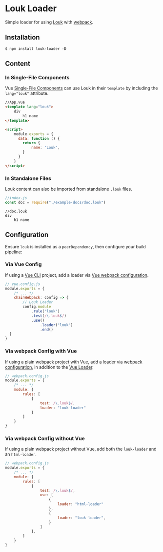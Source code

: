 # Louk Loader
Simple loader for using [Louk](https://github.com/agorischek/louk) with [webpack](https://webpack.js.org).

## Installation
```
$ npm install louk-loader -D
```

## Content

### In Single-File Components
Vue [Single-File Components](https://vuejs.org/v2/guide/single-file-components.html) can use Louk in their `template` by including the `lang="louk"` attribute.
```html
//App.vue
<template lang="louk">
    div
        h1 name
</template>

<script>
    module.exports = {
      data: function () {
        return {
            name: "Louk",
        }
      }
    }
</script>
```

### In Standalone Files
Louk content can also be imported from standalone `.louk` files.
```js
//index.js
const doc = require("./example-docs/doc.louk")
```
```
//doc.louk
div
    h1 name
```

## Configuration
Ensure `louk` is installed as a `peerDependency`, then configure your build pipeline:

### Via Vue Config
If using a [Vue CLI](https://cli.vuejs.org/) project, add a loader via [Vue webpack configuration](https://cli.vuejs.org/guide/webpack.html#simple-configuration).
```js
// vue.config.js
module.exports = {
    /* ... */
    chainWebpack: config => {
        // Louk Loader
        config.module
            .rule("louk")
            .test(/\.louk$/)
            .use()
                .loader("louk")
                .end()
  }
}
```

### Via webpack Config with Vue
If using a plain webpack project with Vue, add a loader via [webpack configuration](https://webpack.js.org/concepts/loaders/#configuration), in addition to the [Vue Loader](https://vue-loader.vuejs.org/guide/#vue-cli).
```js
// webpack.config.js
module.exports = {
    /* ... */
    module: {
        rules: [
            {
                test: /\.louk$/,
                loader: "louk-loader"
            }
        ]
    }
}
```

### Via webpack Config without Vue
If using a plain webpack project without Vue, add both the `louk-loader` and an `html-loader`.
```js
// webpack.config.js
module.exports = {
    /* ... */
    module: {
        rules: [
            {
                test: /\.louk$/,
                use: [
                    {
                        loader: "html-loader"
                    },
                    {
                        loader: "louk-loader",
                    }
                ]
            },
        ]
    }
}
```
